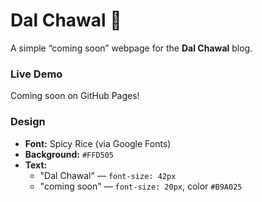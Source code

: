 # Dal Chawal 🍛

A simple “coming soon” webpage for the **Dal Chawal** blog.

### Live Demo
Coming soon on GitHub Pages!

### Design
- **Font:** Spicy Rice (via Google Fonts)  
- **Background:** `#FFD505`  
- **Text:**
  - "Dal Chawal" — `font-size: 42px`
  - "coming soon" — `font-size: 20px`, color `#B9A025`
